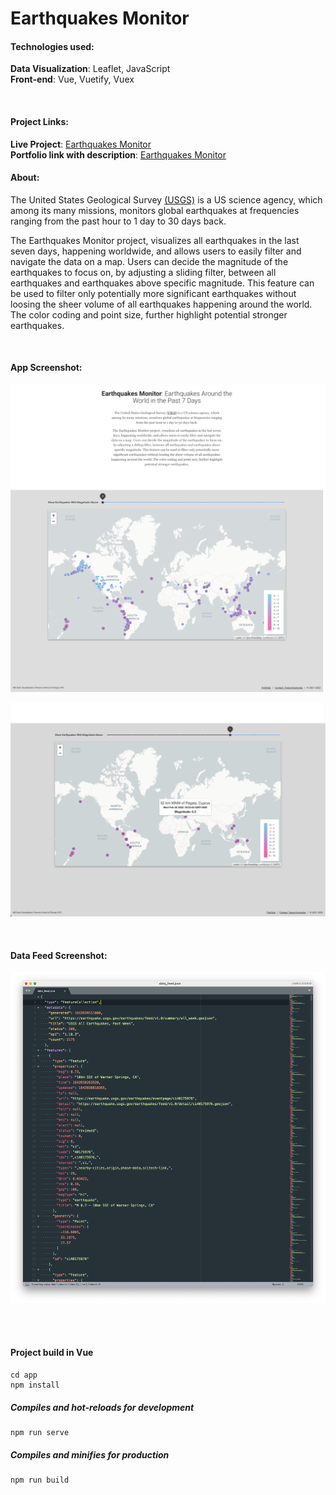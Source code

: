 # Earthquakes Monitor

#### Technologies used:
**Data Visualization**: Leaflet, JavaScript<br>
**Front-end**: Vue, Vuetify, Vuex

<br>

#### Project Links:
**Live Project**: [Earthquakes Monitor](https://yoanacodes.github.io/projects/earthquakes_monitor/) <br>
**Portfolio link with description**: [Earthquakes Monitor](https://yoanacodes.com/#/projects/earthquakesMonitor) 

#### About:
The United States Geological Survey [(USGS)](https://earthquake.usgs.gov/earthquakes/feed/v1.0/csv.php) is a US science agency, which among its many missions, monitors global earthquakes at frequencies ranging from the past hour to 1 day to 30 days back.

The Earthquakes Monitor project, visualizes all earthquakes in the last seven days, happening worldwide, and allows users to easily filter and navigate the data on a map. Users can decide the magnitude of the earthquakes to focus on, by adjusting a sliding filter, between all earthquakes and earthquakes above specific magnitude. This feature can be used to filter only potentially more significant earthquakes without loosing the sheer volume of all earthquakes happening around the world. The color coding and point size, further highlight potential stronger earthquakes.

<br>

#### App Screenshot:
![](project_image.png)

![](project_image_3.png)

<br>

#### Data Feed Screenshot:

![](data_feed.png)

<br>
<br>

#### Project build in Vue
```
cd app
npm install
```

##### Compiles and hot-reloads for development
```
npm run serve
```

##### Compiles and minifies for production
```
npm run build
```